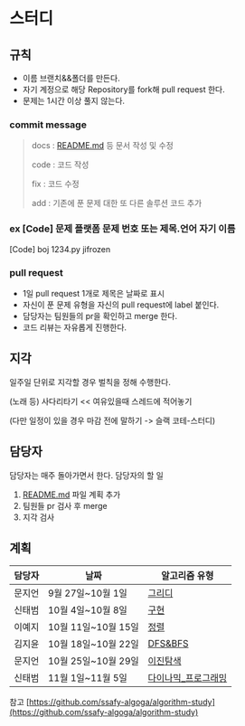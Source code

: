 # 스터디

## 규칙

- 이름 브랜치&&폴더를 만든다.
- 자기 계정으로 해당 Repository를 fork해 pull request 한다.
- 문제는 1시간 이상 풀지 않는다.

### commit message

> docs : [README.md](http://readme.md/) 등 문서 작성 및 수정
>
> code : 코드 작성
>
> fix : 코드 수정
>
> add : 기존에 푼 문제 대한 또 다른 솔루션 코드 추가

### ex [Code] 문제 플랫폼 문제 번호 또는 제목.언어 자기 이름

[Code] boj 1234.py jifrozen

### pull request

- 1일 pull request 1개로 제목은 날짜로 표시
- 자신이 푼 문제 유형을 자신의 pull request에 label 붙인다.
- 담당자는 팀원들의 pr을 확인하고 merge 한다.
- 코드 리뷰는 자유롭게 진행한다.

## 지각

일주일 단위로 지각할 경우 벌칙을 정해 수행한다.

(노래 등) 사다리타기 << 여유있을때 스레드에 적어놓기

(다만 일정이 있을 경우 마감 전에 말하기 -> 슬랙 코테-스터디)

## 담당자

담당자는 매주 돌아가면서 한다.
담당자의 할 일

1. [README.md](http://readme.md/) 파일 계획 추가
2. 팀원들 pr 검사 후 merge
3. 지각 검사

## 계획

| 담당자 | 날짜                | 알고리즘 유형            |
| ------ | ------------------- | ------------------------ |
| 문지언 | 9월 27일~10월 1일   | [그리디](계획/그리디.md) |
| 신태범 | 10월 4일~10월 8일   | [구현](계획/구현.md)     |
| 이예지 | 10월 11일~10월 15일 | [정렬](계획/정렬.md)     |
| 김지윤 | 10월 18일~10월 22일 | [DFS&BFS](계획/DFS&BFS.md) |
| 문지언 | 10월 25일~10월 29일 | [이진탐색](계획/이진탐색.md) |
| 신태범 | 11월 1일~11월 5일 | [다이나믹_프로그래밍](계획/다이나믹_프로그래밍.md) |

참고 [https://github.com/ssafy-algoga/algorithm-study](https://github.com/ssafy-algoga/algorithm-study)
